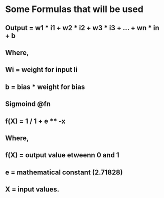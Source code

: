 # Some Formulas that will be used

## Output = w1 * i1 + w2 * i2 + w3 * i3 + ... + wn * in + b

## Where, 
## Wi = weight for input Ii
## b = bias * weight for bias


## Sigmoind @fn

## f(X) = 1 / 1 + e ** -x

## Where, 
## f(X) = output value etweenn 0 and 1
## e = mathematical constant (2.71828)
## X = input values.
